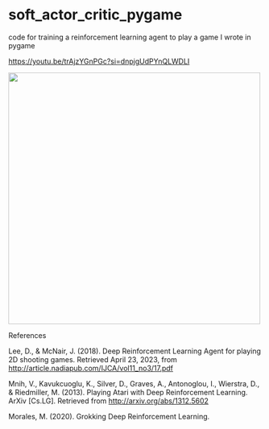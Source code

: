 # soft_actor_critic_pygame
code for training a reinforcement learning agent to play a game I wrote in pygame

https://youtu.be/trAjzYGnPGc?si=dnpjgUdPYnQLWDLI


<img src="dnngameplay.gif" width="500">


References 

Lee, D., & McNair, J. (2018). Deep Reinforcement Learning Agent for playing 2D shooting games. Retrieved April 23, 2023, from http://article.nadiapub.com/IJCA/vol11_no3/17.pdf 

Mnih, V., Kavukcuoglu, K., Silver, D., Graves, A., Antonoglou, I., Wierstra, D., & Riedmiller, M. (2013). Playing Atari with Deep Reinforcement Learning. ArXiv [Cs.LG]. Retrieved from http://arxiv.org/abs/1312.5602 

Morales, M. (2020). Grokking Deep Reinforcement Learning. 
